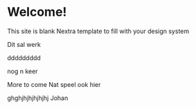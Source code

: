 # Welcome!

This site is blank Nextra template to fill with your design system

Dit sal werk

ddddddddd

nog n keer

More to come
Nat speel ook hier

ghghjhjhjhjhjhj Johan